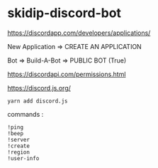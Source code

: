 # skidip-discord-bot

https://discordapp.com/developers/applications/

New Application => CREATE AN APPLICATION

Bot => Build-A-Bot => PUBLIC BOT (True)

https://discordapi.com/permissions.html

https://discord.js.org/

```yarn add discord.js```



commands :
```
!ping
!beep
!server
!create
!region
!user-info
```
